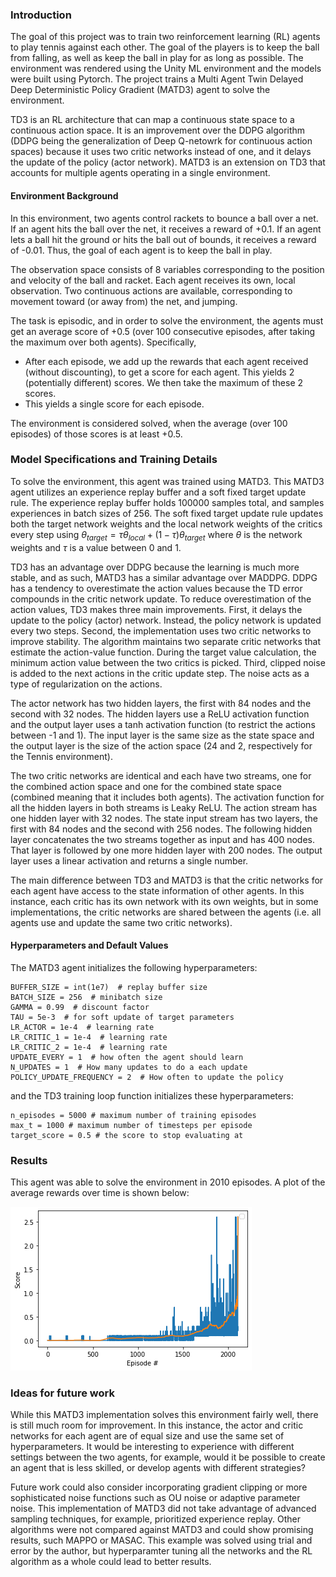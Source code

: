 ### Introduction

The goal of this project was to train two reinforcement learning (RL) agents to play tennis against each other. The goal of the players is to keep the ball from falling, as well as keep the ball in play for as long as possible. The environment was rendered using the Unity ML environment and the models were built using Pytorch. The project trains a Multi Agent Twin Delayed Deep Deterministic Policy Gradient (MATD3) agent to solve the environment.

TD3 is an RL architecture that can map a continuous state space to a continuous action space. It is an improvement over the DDPG algorithm (DDPG being the generalization of Deep Q-netowrk for continuous action spaces) because it uses two critic networks instead of one, and it delays the update of the policy (actor network). MATD3 is an extension on TD3 that accounts for multiple agents operating in a single environment.

#### Environment Background

In this environment, two agents control rackets to bounce a ball over a net. If an agent hits the ball over the net, it receives a reward of +0.1. If an agent lets a ball hit the ground or hits the ball out of bounds, it receives a reward of -0.01. Thus, the goal of each agent is to keep the ball in play.

The observation space consists of 8 variables corresponding to the position and velocity of the ball and racket. Each agent receives its own, local observation. Two continuous actions are available, corresponding to movement toward (or away from) the net, and jumping.

The task is episodic, and in order to solve the environment, the agents must get an average score of +0.5 (over 100 consecutive episodes, after taking the maximum over both agents). Specifically,

- After each episode, we add up the rewards that each agent received (without discounting), to get a score for each agent. This yields 2 (potentially different) scores. We then take the maximum of these 2 scores. 
- This yields a single score for each episode.

The environment is considered solved, when the average (over 100 episodes) of those scores is at least +0.5.

### Model Specifications and Training Details

To solve the environment, this agent was trained using MATD3. This MATD3 agent utilizes an experience replay buffer and a soft fixed target update rule. The experience replay buffer holds 100000 samples total, and samples experiences in batch sizes of 256. The soft fixed target update rule updates both the target network weights and the local network weights of the critics every step using $\theta_{target} = \tau \theta_{local} + (1 - \tau) \theta_{target}$ where $\theta$ is the network weights and $\tau$ is a value between 0 and 1. 

TD3 has an advantage over DDPG because the learning is much more stable, and as such, MATD3 has a similar advantage over MADDPG. DDPG has a tendency to overestimate the action values because the TD error compounds in the critic network update. To reduce overestimation of the action values, TD3 makes three main improvements. First, it delays the update to the policy (actor) network. Instead, the policy network is updated every two steps. Second, the implementation uses two critic networks to improve stability. The algorithm maintains two separate critic networks that estimate the action-value function. During the target value calculation, the minimum action value between the two critics is picked. Third, clipped noise is added to the next actions in the critic update step. The noise acts as a type of regularization on the actions.

The actor network has two hidden layers, the first with 84 nodes and the second with 32 nodes. The hidden layers use a ReLU activation function and the output layer uses a tanh activation function (to restrict the actions between -1 and 1). The input layer is the same size as the state space and the output layer is the size of the action space (24 and 2, respectively for the Tennis environment).

The two critic networks are identical and each have two streams, one for the combined action space and one for the combined state space (combined meaning that it includes both agents). The activation function for all the hidden layers in both streams is Leaky ReLU. The action stream has one hidden layer with 32 nodes. The state input stream has two layers, the first with 84 nodes and the second with 256 nodes. The following hidden layer concatenates the two streams together as input and has 400 nodes. That layer is followed by one more hidden layer with 200 nodes. The output layer uses a linear activation and returns a single number.

The main difference between TD3 and MATD3 is that the critic networks for each agent have access to the state information of other agents. In this instance, each critic has its own network with its own weights, but in some implementations, the critic networks are shared between the agents (i.e. all agents use and update the same two critic networks).

#### Hyperparameters and Default Values

The MATD3 agent initializes the following hyperparameters:

```
BUFFER_SIZE = int(1e7)  # replay buffer size
BATCH_SIZE = 256  # minibatch size
GAMMA = 0.99  # discount factor
TAU = 5e-3  # for soft update of target parameters
LR_ACTOR = 1e-4  # learning rate
LR_CRITIC_1 = 1e-4  # learning rate
LR_CRITIC_2 = 1e-4  # learning rate
UPDATE_EVERY = 1  # how often the agent should learn
N_UPDATES = 1  # How many updates to do a each update
POLICY_UPDATE_FREQUENCY = 2  # How often to update the policy
```

and the TD3 training loop function initializes these hyperparameters:

```{python}
n_episodes = 5000 # maximum number of training episodes
max_t = 1000 # maximum number of timesteps per episode
target_score = 0.5 # the score to stop evaluating at
```

### Results

This agent was able to solve the environment in 2010 episodes. A plot of the average rewards over time is shown below:

![Average Rewards over Time](avg_reward.png "Average Rewards over Time")

### Ideas for future work

While this MATD3 implementation solves this environment fairly well, there is still much room for improvement. In this instance, the actor and critic networks for each agent are of equal size and use the same set of hyperparameters. It would be interesting to experience with different settings between the two agents, for example, would it be possible to create an agent that is less skilled, or develop agents with different strategies?

Future work could also consider incorporating gradient clipping or more sophisticated noise functions such as OU noise or adaptive parameter noise. This implementation of MATD3 did not take advantage of advanced sampling techniques, for example, prioritized experience replay. Other algorithms were not compared against MATD3 and could show promising results, such MAPPO or MASAC. This example was solved using trial and error by the author, but hyperparamter tuning all the networks and the RL algorithm as a whole could lead to better results.